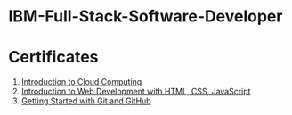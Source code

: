 # IBM-Full-Stack-Software-Developer

# Certificates

1. [Introduction to Cloud Computing](https://coursera.org/share/76e593c4cac78d7aebd9f52eb0ac9f44)
2. [Introduction to Web Development with HTML, CSS, JavaScript](https://coursera.org/share/476c257793aa476e9d84648679b6156c)
3. [Getting Started with Git and GitHub](https://coursera.org/share/daba306a99d01f2445cb3def636f19f1)

